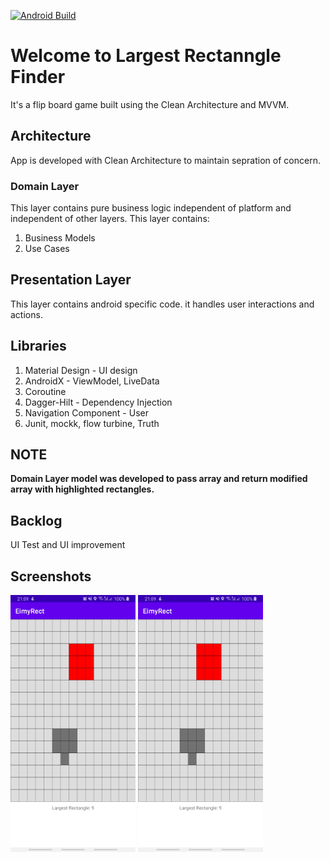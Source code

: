 [![Android Build](https://github.com/junaid-umar/EimyRect/actions/workflows/main_ci.yml/badge.svg)](https://github.com/junaid-umar/EimyRect/actions/workflows/main_ci.yml)

# Welcome to Largest Rectanngle Finder

It's a flip board game built using the Clean Architecture and MVVM.


## Architecture
App is developed with Clean Architecture to maintain sepration of concern.

### Domain Layer

This layer contains pure business logic independent of platform and independent of other layers. This layer contains:

  1.  Business Models
  2.  Use Cases


## Presentation Layer
This layer contains android specific code. it handles user interactions and actions.





## Libraries
  1.  Material Design - UI design
  2.  AndroidX - ViewModel, LiveData
  3.  Coroutine 
  4.  Dagger-Hilt -  Dependency Injection
  5.  Navigation Component - User 
  6.  Junit, mockk, flow turbine, Truth 

## NOTE
**Domain Layer model was developed to pass array and return modified array with highlighted rectangles.**

## Backlog

UI Test and UI improvement

## Screenshots

<img src="images/image1.jpeg" width=200> <img src="images/image2.jpeg" width=200> 
